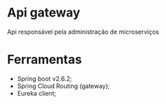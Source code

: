 # Api gateway 

Api responsável pela administração de microserviços


# Ferramentas
- Spring boot v2.6.2;
- Spring Cloud Routing (gateway);
- Eureka client;
